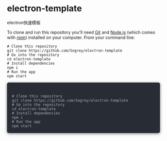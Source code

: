 # electron-template
electron快速模板


To clone and run this repository you'll need [Git](https://git-scm.com) and [Node.js](https://nodejs.org/en/download/) (which comes with [npm](http://npmjs.com)) installed on your computer. From your command line:

```
# Clone this repository
git clone https://github.com/Sogrey/electron-template
# Go into the repository
cd electron-template
# Install dependencies
npm i
# Run the app
npm start
```



<pre data-tool="mdnice编辑器" style="margin-top: 10px;margin-bottom: 10px;border-radius: 5px;box-shadow: rgba(0, 0, 0, 0.55) 0px 2px 10px;"><span style="display: block;background: url('https://gitee.com/Sogrey/gitee-cdn/raw/master/imgs/pre-code.png') 10px 10px / 40px no-repeat rgb(40, 44, 52);height: 30px;width: 100%;margin-bottom: -7px;border-radius: 5px;"></span><code style="overflow-x: auto;padding: 15px 16px 16px;color: rgb(171, 178, 191);display: -webkit-box;font-family: 'Operator Mono', Consolas, Monaco, Menlo, monospace;font-size: 12px;background: rgb(40, 44, 52);border-radius: 5px;text-align: left;"># Clone this repository<br>git clone https://github.com/Sogrey/electron-template<br># Go into the repository<br>cd electron-template<br># Install dependencies<br>npm i<br># Run the app<br>npm start<br></code></pre>